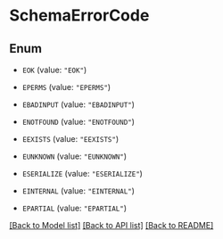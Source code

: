 # SchemaErrorCode

## Enum


* `EOK` (value: `"EOK"`)

* `EPERMS` (value: `"EPERMS"`)

* `EBADINPUT` (value: `"EBADINPUT"`)

* `ENOTFOUND` (value: `"ENOTFOUND"`)

* `EEXISTS` (value: `"EEXISTS"`)

* `EUNKNOWN` (value: `"EUNKNOWN"`)

* `ESERIALIZE` (value: `"ESERIALIZE"`)

* `EINTERNAL` (value: `"EINTERNAL"`)

* `EPARTIAL` (value: `"EPARTIAL"`)


[[Back to Model list]](../README.md#documentation-for-models) [[Back to API list]](../README.md#documentation-for-api-endpoints) [[Back to README]](../README.md)


